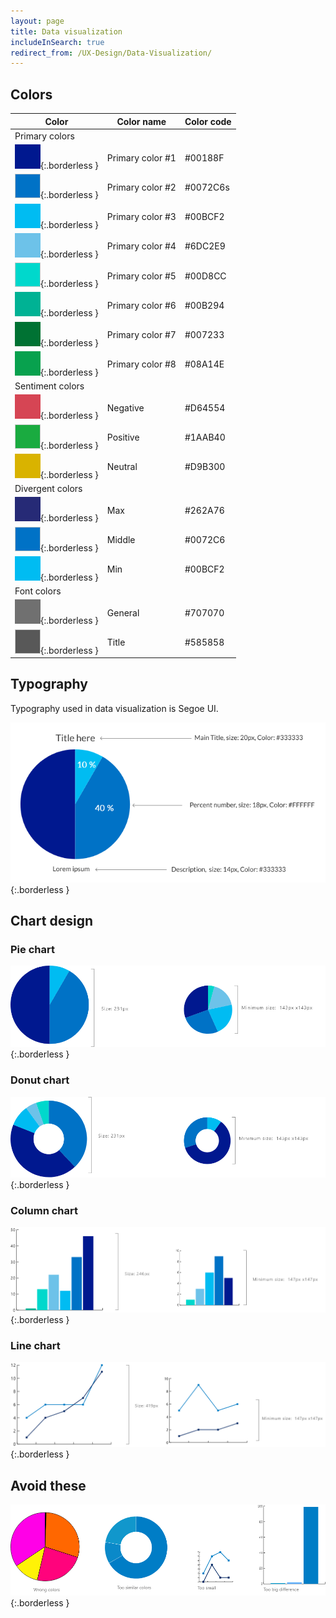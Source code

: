 ```yaml
---
layout: page
title: Data visualization
includeInSearch: true
redirect_from: /UX-Design/Data-Visualization/
---
```


## Colors

Color | Color name | Color code
--- | --- | ---
Primary colors |  | 
![Color1](color1.png){:.borderless } | Primary color #1 | #00188F
![Color2](color2.png){:.borderless } | Primary color #2 | #0072C6s
![Color3](color3.png){:.borderless } | Primary color #3 | #00BCF2
![Color4](color4.png){:.borderless } | Primary color #4 | #6DC2E9
![Color5](color5.png){:.borderless } | Primary color #5 | #00D8CC
![Color6](color6.png){:.borderless } | Primary color #6 | #00B294
![Color7](color7.png){:.borderless } | Primary color #7 | #007233
![Color8](color8.png){:.borderless } | Primary color #8 | #08A14E
Sentiment colors |  | 
![Negative](negative.png){:.borderless } | Negative | #D64554
![Positive](positive.png){:.borderless } | Positive | #1AAB40
![Neutral](neutral.png){:.borderless } | Neutral | #D9B300
Divergent colors |  | 
![Max](max.png){:.borderless } | Max | #262A76
![Middle](middle.png){:.borderless } | Middle | #0072C6
![Min](min.png){:.borderless } | Min | #00BCF2
Font colors |  | 
![General](general.png){:.borderless } | General | #707070
![Title](title.png){:.borderless } | Title | #585858 

## Typography

Typography used in data visualization is Segoe UI.

![Typography in data visualization. Main title size 22px color #333333. Percent number size 18px color #FFFFFF.](Chart-typography.png){:.borderless }

## Chart design

### Pie chart

![Pie chart size 231px and minimum 143px.](piechart.png){:.borderless }

### Donut chart

![ Donut chart size 231px and minimum 143px.](donutchart.png){:.borderless }


### Column chart

![Column chart size 246px and minimum 147px.](columnchart.png){:.borderless }

### Line chart

![Line chart size 419px and minimum 147px.](linechart.png){:.borderless }

## Avoid these

![Avoid in data visualization: using the wrong colors, too similar colors, too small graphs and too big differences in scales.](avoid.png){:.borderless }

